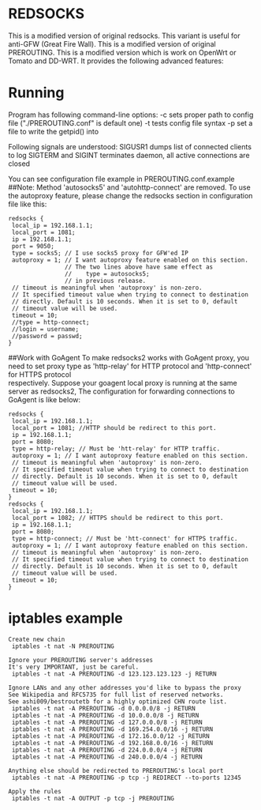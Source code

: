 REDSOCKS
=========
This is a modified version of original redsocks.
This variant is useful for anti-GFW (Great Fire Wall).
This is a modified version of original PREROUTING.
This is a modified version which is work on OpenWrt or Tomato and DD-WRT.
It provides the following advanced features:

Running
=======

Program has following command-line options:
 -c   sets proper path to config file ("./PREROUTING.conf" is default one)
 -t   tests config file syntax
 -p   set a file to write the getpid() into

Following signals are understood:
SIGUSR1 dumps list of connected clients to log
SIGTERM and SIGINT terminates daemon, all active connections are closed

You can see configuration file example in PREROUTING.conf.example
##Note:
Method 'autosocks5' and 'autohttp-connect' are removed.
To use the autoproxy feature, please change the redsocks section in
configuration file like this:

	redsocks {
	 local_ip = 192.168.1.1;
	 local_port = 1081;
	 ip = 192.168.1.1;
	 port = 9050;
	 type = socks5; // I use socks5 proxy for GFW'ed IP
	 autoproxy = 1; // I want autoproxy feature enabled on this section.
	                // The two lines above have same effect as
	                //    type = autosocks5;
	                // in previous release.
	 // timeout is meaningful when 'autoproxy' is non-zero.
	 // It specified timeout value when trying to connect to destination
	 // directly. Default is 10 seconds. When it is set to 0, default
	 // timeout value will be used.
	 timeout = 10;
	 //type = http-connect;
	 //login = username;
	 //password = passwd;
	}

##Work with GoAgent
To make redsocks2 works with GoAgent proxy, you need to set proxy type as
'http-relay' for HTTP protocol and 'http-connect' for HTTPS protocol  
respectively.
Suppose your goagent local proxy is running at the same server as redsocks2,
The configuration for forwarding connections to GoAgent is like below:

	redsocks {
	 local_ip = 192.168.1.1;
	 local_port = 1081; //HTTP should be redirect to this port.
	 ip = 192.168.1.1;
	 port = 8080;
	 type = http-relay; // Must be 'htt-relay' for HTTP traffic. 
	 autoproxy = 1; // I want autoproxy feature enabled on this section.
	 // timeout is meaningful when 'autoproxy' is non-zero.
	 // It specified timeout value when trying to connect to destination
	 // directly. Default is 10 seconds. When it is set to 0, default
	 // timeout value will be used.
	 timeout = 10;
	}
	redsocks {
	 local_ip = 192.168.1.1;
	 local_port = 1082; // HTTPS should be redirect to this port.
	 ip = 192.168.1.1;
	 port = 8080;
	 type = http-connect; // Must be 'htt-connect' for HTTPS traffic. 
	 autoproxy = 1; // I want autoproxy feature enabled on this section.
	 // timeout is meaningful when 'autoproxy' is non-zero.
	 // It specified timeout value when trying to connect to destination
	 // directly. Default is 10 seconds. When it is set to 0, default
	 // timeout value will be used.
	 timeout = 10;
	}

iptables example
================

	Create new chain
	 iptables -t nat -N PREROUTING

	Ignore your PREROUTING server's addresses
	It's very IMPORTANT, just be careful.
	 iptables -t nat -A PREROUTING -d 123.123.123.123 -j RETURN

	Ignore LANs and any other addresses you'd like to bypass the proxy
	See Wikipedia and RFC5735 for full list of reserved networks.
	See ashi009/bestroutetb for a highly optimized CHN route list.
	 iptables -t nat -A PREROUTING -d 0.0.0.0/8 -j RETURN
	 iptables -t nat -A PREROUTING -d 10.0.0.0/8 -j RETURN
	 iptables -t nat -A PREROUTING -d 127.0.0.0/8 -j RETURN
	 iptables -t nat -A PREROUTING -d 169.254.0.0/16 -j RETURN
	 iptables -t nat -A PREROUTING -d 172.16.0.0/12 -j RETURN
	 iptables -t nat -A PREROUTING -d 192.168.0.0/16 -j RETURN
	 iptables -t nat -A PREROUTING -d 224.0.0.0/4 -j RETURN
	 iptables -t nat -A PREROUTING -d 240.0.0.0/4 -j RETURN

	Anything else should be redirected to PREROUTING's local port
	 iptables -t nat -A PREROUTING -p tcp -j REDIRECT --to-ports 12345

	Apply the rules
	 iptables -t nat -A OUTPUT -p tcp -j PREROUTING

